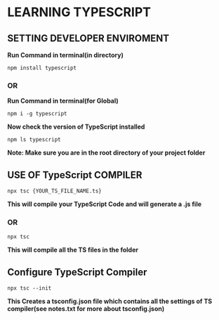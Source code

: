 # LEARNING TYPESCRIPT

## SETTING DEVELOPER ENVIROMENT

**Run Command in terminal(in directory)**

```
npm install typescript
```

### OR

**Run Command in terminal(for Global)**

```
npm i -g typescript
```

**Now check the version of TypeScript installed**

```
npm ls typescript
```

**Note: Make sure you are in the root directory of your project folder**

## USE OF TypeScript COMPILER

```
npx tsc {YOUR_TS_FILE_NAME.ts}
```

**This will compile your TypeScript Code and will generate a .js file**

### OR

```
npx tsc
```

**This will compile all the TS files in the folder**

## Configure TypeScript Compiler

```
npx tsc --init
```

**This Creates a tsconfig.json file which contains all the settings of TS compiler(see notes.txt for more about tsconfig.json)**
